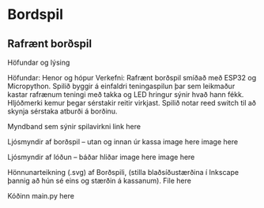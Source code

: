 # Bordspil

## Rafrænt borðspil

Höfundar og lýsing

Höfundar: Henor og hópur
Verkefni: Rafrænt borðspil smíðað með ESP32 og Micropython. Spilið byggir á einfaldri teningaspilun þar sem leikmaður kastar rafrænum teningi með takka og LED hringur sýnir hvað hann fékk. Hljóðmerki kemur þegar sérstakir reitir virkjast. Spilið notar reed switch til að skynja sérstaka atburði á borðinu.

Myndband sem sýnir spilavirkni
link here

Ljósmyndir af borðspil – utan og innan úr kassa
image here
image here

Ljósmyndir af lóðun – báðar hliðar
image here
image here


Hönnunarteikning (.svg) af Borðspili, (stilla blaðsíðustærðina í Inkscape þannig að hún sé eins og stærðin á kassanum).
File here

Kóðinn
main.py here

